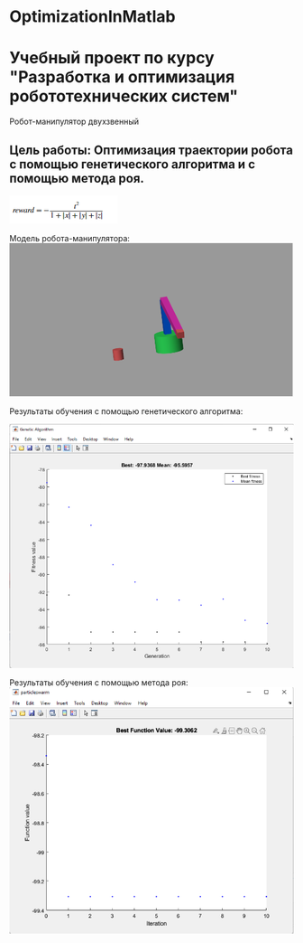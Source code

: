 # OptimizationInMatlab
# Учебный проект по курсу "Разработка и оптимизация робототехнических систем"
Робот-манипулятор двухзвенный 
## Цель работы: Оптимизация траектории робота с помощью генетического алгоритма и с помощью метода роя.

![Alt text](image-2.png)

Модель робота-манипулятора:
![Alt text](image.png)

Результаты обучения с помощью генетического алгоритма:

![Alt text](image-1.png)

Результаты обучения с помощью метода роя:
![Alt text](image-3.png)

